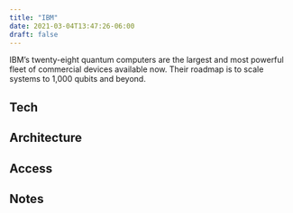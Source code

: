 ```yaml
---
title: "IBM"
date: 2021-03-04T13:47:26-06:00
draft: false
---
```


IBM’s twenty-eight quantum computers are the largest and most powerful fleet of commercial devices available now. Their roadmap is to scale systems to 1,000 qubits and beyond.
<!--more-->
## Tech


## Architecture


## Access


## Notes